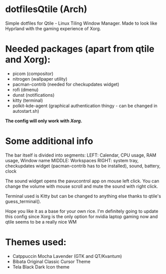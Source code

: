 # dotfilesQtile (Arch)
Simple dotfiles for Qtile - Linux Tiling Window Manager. Made to look like Hyprland with the gaming experience of Xorg.

# Needed packages (apart from qtile and Xorg):
 - picom (compositor)
 - nitrogen (wallpaper utility)
 - pacman-contrib (needed for checkupdates widget)
 - rofi (dmenu)
 - dunst (notifications)
 - kitty (terminal)
 - polkit-kde-agent (graphical authentication thingy - can be changed in autostart.sh)


**The config will only work with _Xorg_.**

# Some additional info
The bar itself is divided into segments:
LEFT: Calendar, CPU usage, RAM usage, Window name
MIDDLE: Workspaces
RIGHT: system tray, checkupdates widget (pacman-contrib has to be installed), sound, battery, clock

The sound widget opens the pavucontrol app on mouse left click. You can change the volume with mouse scroll and mute the sound with right click.

Terminal used is Kitty but can be changed to anything else thanks to qtile's guess_terminal().

Hope you like it as a base for your own rice. I'm definitely going to update this config since Xorg is the only option for nvidia laptop gaming now and qtile seems to be a really nice WM


# Themes used:
 - Catppuccin Mocha Lavender (GTK and QT/Kvantum)
 - Bibata Original Classic Cursor Theme
 - Tela Black Dark Icon theme
